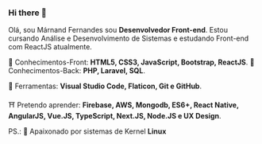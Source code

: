 ### Hi there 👋

Olá, sou Márnand Fernandes sou **Desenvolvedor Front-end**.
Estou cursando Análise e Desenvolvimento de Sistemas 
e estudando Front-end com ReactJS atualmente.

🚀 Conhecimentos-Front: **HTML5, CSS3, JavaScript, Bootstrap, ReactJS**.
🚀 Conhecimentos-Back: **PHP, Laravel, SQL**.

🔧 Ferramentas: **Visual Studio Code, Flaticon, Git e GitHub**.

⛩ Pretendo aprender: **Firebase, AWS, Mongodb, ES6+, React Native, AngularJS, Vue.JS, TypeScript, Next.JS, Node.JS e UX Design**.

PS.: :penguin: Apaixonado por sistemas de Kernel **Linux**

<!--
💌 Caso você queira realizar um projeto comigo (ou jogar conversa fora), não hesite em mandar-me uma mensagem: ⤵️
-->

<!--
**marnand/marnand** is a ✨ _special_ ✨ repository because its `README.md` (this file) appears on your GitHub profile.

Here are some ideas to get you started:

- 🔭 I’m currently working on ...
- 🌱 I’m currently learning ...
- 👯 I’m looking to collaborate on ...
- 🤔 I’m looking for help with ...
- 💬 Ask me about ...
- 📫 How to reach me: ...
- 😄 Pronouns: ...
- ⚡ Fun fact: ...
-->
